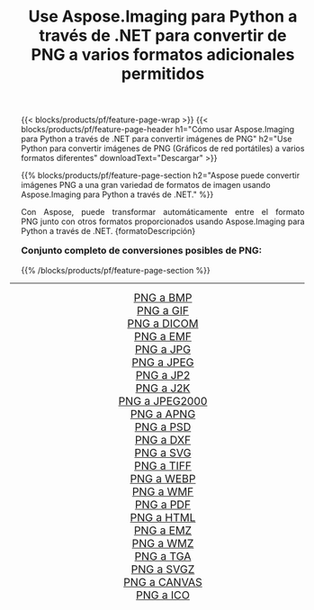 ﻿---
title: Use Aspose.Imaging para Python a través de .NET para convertir de PNG a varios formatos adicionales permitidos 
weight: 3920
url: /es/python-net/conversion/from/png/ 
lang: es
langdirlevel: 2
locales: zh-hans,ja,it,ru,de,es,fr,nl,id,lt,pl,pt,vi,tr,ko,zh-hant,ar,hi,th,sv,cs,uk,he
description: Puede transformar rápidamente de PNG(Gráficos de red portátiles) a varios formatos usando Aspose.Imaging para Python a través de .NET.
---

{{< blocks/products/pf/feature-page-wrap >}}
{{< blocks/products/pf/feature-page-header h1="Cómo usar Aspose.Imaging para Python a través de .NET para convertir imágenes de PNG" h2="Use Python para convertir imágenes de PNG (Gráficos de red portátiles) a varios formatos diferentes" downloadText="Descargar" >}}


{{% blocks/products/pf/feature-page-section  h2="Aspose puede convertir imágenes PNG a una gran variedad de formatos de imagen usando Aspose.Imaging para Python a través de .NET." %}}
<p align=justify>Con Aspose, puede transformar automáticamente entre el formato PNG junto con otros formatos proporcionados usando Aspose.Imaging para Python a través de .NET. {formatoDescripción}</p>
<h3 style="margin-top:16px;">
Conjunto completo de conversiones posibles de PNG:
</h3>
{{% /blocks/products/pf/feature-page-section %}}
<div class="container-fluid productfamilypage bg-gray">
    <div class="convertypes bg-gray agp-content section">
        <div class="container">
		<hr style="margin-left:-20px;"/>
		<div class="row other-converters" style="gap: 10px;font-size: 19px;text-align:center;">
		    <div class='col-md-3 other-converter remove-lp remove-rp'><a href="/imaging/es/python-net/conversion/png-to-bmp/" style="padding:15px;">PNG a BMP</a></div><div class='col-md-3 other-converter remove-lp remove-rp'><a href="/imaging/es/python-net/conversion/png-to-gif/" style="padding:15px;">PNG a GIF</a></div><div class='col-md-3 other-converter remove-lp remove-rp'><a href="/imaging/es/python-net/conversion/png-to-dicom/" style="padding:15px;">PNG a DICOM</a></div><div class='col-md-3 other-converter remove-lp remove-rp'><a href="/imaging/es/python-net/conversion/png-to-emf/" style="padding:15px;">PNG a EMF</a></div><div class='col-md-3 other-converter remove-lp remove-rp'><a href="/imaging/es/python-net/conversion/png-to-jpg/" style="padding:15px;">PNG a JPG</a></div><div class='col-md-3 other-converter remove-lp remove-rp'><a href="/imaging/es/python-net/conversion/png-to-jpeg/" style="padding:15px;">PNG a JPEG</a></div><div class='col-md-3 other-converter remove-lp remove-rp'><a href="/imaging/es/python-net/conversion/png-to-jp2/" style="padding:15px;">PNG a JP2</a></div><div class='col-md-3 other-converter remove-lp remove-rp'><a href="/imaging/es/python-net/conversion/png-to-j2k/" style="padding:15px;">PNG a J2K</a></div><div class='col-md-3 other-converter remove-lp remove-rp'><a href="/imaging/es/python-net/conversion/png-to-jpeg2000/" style="padding:15px;">PNG a JPEG2000</a></div><div class='col-md-3 other-converter remove-lp remove-rp'><a href="/imaging/es/python-net/conversion/png-to-apng/" style="padding:15px;">PNG a APNG</a></div><div class='col-md-3 other-converter remove-lp remove-rp'><a href="/imaging/es/python-net/conversion/png-to-psd/" style="padding:15px;">PNG a PSD</a></div><div class='col-md-3 other-converter remove-lp remove-rp'><a href="/imaging/es/python-net/conversion/png-to-dxf/" style="padding:15px;">PNG a DXF</a></div><div class='col-md-3 other-converter remove-lp remove-rp'><a href="/imaging/es/python-net/conversion/png-to-svg/" style="padding:15px;">PNG a SVG</a></div><div class='col-md-3 other-converter remove-lp remove-rp'><a href="/imaging/es/python-net/conversion/png-to-tiff/" style="padding:15px;">PNG a TIFF</a></div><div class='col-md-3 other-converter remove-lp remove-rp'><a href="/imaging/es/python-net/conversion/png-to-webp/" style="padding:15px;">PNG a WEBP</a></div><div class='col-md-3 other-converter remove-lp remove-rp'><a href="/imaging/es/python-net/conversion/png-to-wmf/" style="padding:15px;">PNG a WMF</a></div><div class='col-md-3 other-converter remove-lp remove-rp'><a href="/imaging/es/python-net/conversion/png-to-pdf/" style="padding:15px;">PNG a PDF</a></div><div class='col-md-3 other-converter remove-lp remove-rp'><a href="/imaging/es/python-net/conversion/png-to-html/" style="padding:15px;">PNG a HTML</a></div><div class='col-md-3 other-converter remove-lp remove-rp'><a href="/imaging/es/python-net/conversion/png-to-emz/" style="padding:15px;">PNG a EMZ</a></div><div class='col-md-3 other-converter remove-lp remove-rp'><a href="/imaging/es/python-net/conversion/png-to-wmz/" style="padding:15px;">PNG a WMZ</a></div><div class='col-md-3 other-converter remove-lp remove-rp'><a href="/imaging/es/python-net/conversion/png-to-tga/" style="padding:15px;">PNG a TGA</a></div><div class='col-md-3 other-converter remove-lp remove-rp'><a href="/imaging/es/python-net/conversion/png-to-svgz/" style="padding:15px;">PNG a SVGZ</a></div><div class='col-md-3 other-converter remove-lp remove-rp'><a href="/imaging/es/python-net/conversion/png-to-canvas/" style="padding:15px;">PNG a CANVAS</a></div><div class='col-md-3 other-converter remove-lp remove-rp'><a href="/imaging/es/python-net/conversion/png-to-ico/" style="padding:15px;">PNG a ICO</a></div>
                </div>
        </div>
    </div>
</div>
<br/>

